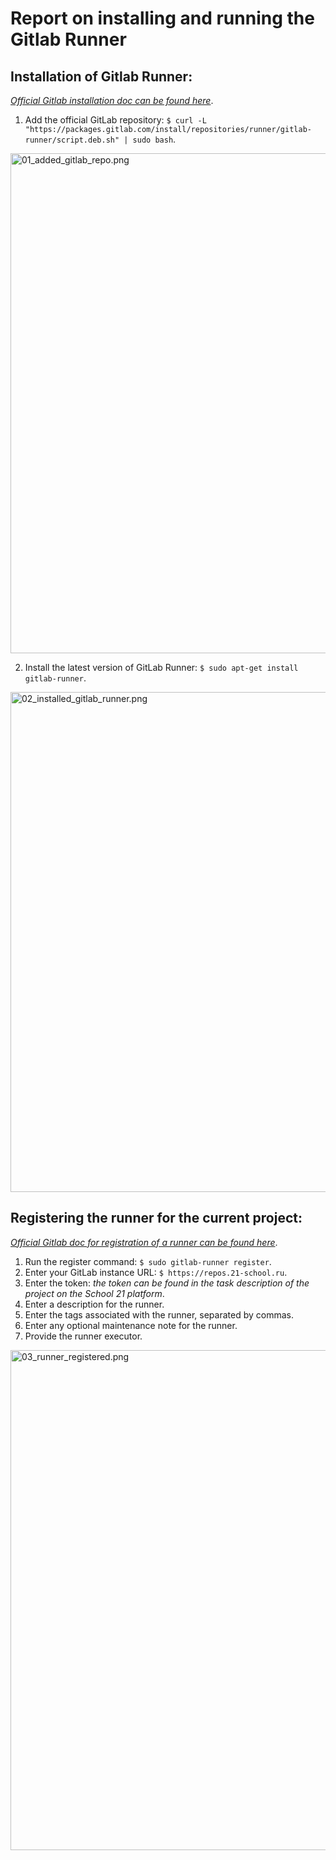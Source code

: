 # Report on installing and running the Gitlab Runner

## Installation of Gitlab Runner:
[_Official Gitlab installation doc can be found here_](https://docs.gitlab.com/runner/install/linux-repository.html).
1. Add the official GitLab repository: `$ curl -L "https://packages.gitlab.com/install/repositories/runner/gitlab-runner/script.deb.sh" | sudo bash`.
<img src="https://github.com/finchren/School21_main_education/blob/main/CICD/src/screenshots/01_added_gitlab_repo.png" alt="01_added_gitlab_repo.png" width="800"/>

2. Install the latest version of GitLab Runner: `$ sudo apt-get install gitlab-runner`.
<img src="https://github.com/finchren/School21_main_education/blob/main/CICD/src/screenshots/02_installed_gitlab_runner.png" alt="02_installed_gitlab_runner.png" width="800"/>

## Registering the runner for the current project:
[_Official Gitlab doc for registration of a runner can be found here_](https://docs.gitlab.com/runner/register/).
1. Run the register command: `$ sudo gitlab-runner register`.
2. Enter your GitLab instance URL: `$ https://repos.21-school.ru`.
3. Enter the token: _the token can be found in the task description of the project on the School 21 platform_.
4. Enter a description for the runner.
5. Enter the tags associated with the runner, separated by commas. 
6. Enter any optional maintenance note for the runner.
7. Provide the runner executor.
<img src="https://github.com/finchren/School21_main_education/blob/main/CICD/src/screenshots/03_runner_registered.png" alt="03_runner_registered.png" width="800"/>
